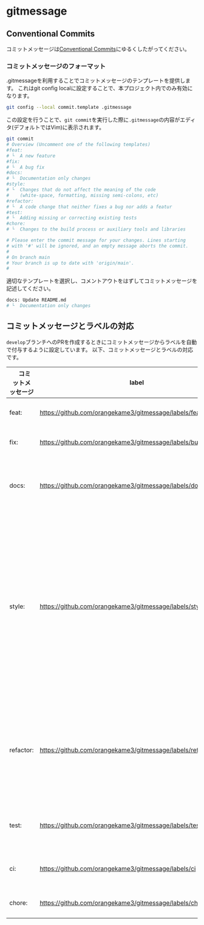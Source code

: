 # gitmessage

## Conventional Commits

コミットメッセージは[Conventional Commits](https://www.conventionalcommits.org/en/v1.0.0/)にゆるくしたがってください。

### コミットメッセージのフォーマット

.gitmessageを利用することでコミットメッセージのテンプレートを提供します。
これはgit config localに設定することで、本プロジェクト内でのみ有効になります。

```bash
git config --local commit.template .gitmessage
```

この設定を行うことで、`git commit`を実行した際に`.gitmessage`の内容がエディタ(デフォルトではVim)に表示されます。

```bash
git commit
# Overview (Uncomment one of the following templates)
#feat:
# └  A new feature
#fix:
# └  A bug fix
#docs:
# └  Documentation only changes
#style:
# └  Changes that do not affect the meaning of the code
#    (white-space, formatting, missing semi-colons, etc)
#refactor:
# └  A code change that neither fixes a bug nor adds a featur
#test:
# └  Adding missing or correcting existing tests
#chore:
# └  Changes to the build process or auxiliary tools and libraries

# Please enter the commit message for your changes. Lines starting
# with '#' will be ignored, and an empty message aborts the commit.
#
# On branch main
# Your branch is up to date with 'origin/main'.
#
```

適切なテンプレートを選択し、コメントアウトをはずしてコミットメッセージを記述してください。

```bash
docs: Update README.md
# └  Documentation only changes
```

## コミットメッセージとラベルの対応

`develop`ブランチへのPRを作成するときにコミットメッセージからラベルを自動で付与するように設定しています。
以下、コミットメッセージとラベルの対応です。

|　コミットメッセージ | label | 説明|
|---|---|---|
|feat: | https://github.com/orangekame3/gitmessage/labels/feature | 新機能の追加|
|fix: | https://github.com/orangekame3/gitmessage/labels/bugfix | バグの修正|
|docs: | https://github.com/orangekame3/gitmessage/labels/documentation | ドキュメントのみの変更|
|style: | https://github.com/orangekame3/gitmessage/labels/style | コードの意味に影響を与えない変更（空白、フォーマット、セミコロンの欠落など）|
|refactor: | https://github.com/orangekame3/gitmessage/labels/refactor | バグの修正や機能の追加を行わないコードの変更|
|test: | https://github.com/orangekame3/gitmessage/labels/test | テストの追加、修正|
|ci: | https://github.com/orangekame3/gitmessage/labels/ci | CIの追加、修正|
|chore: | https://github.com/orangekame3/gitmessage/labels/chore | 些末な変更 |

